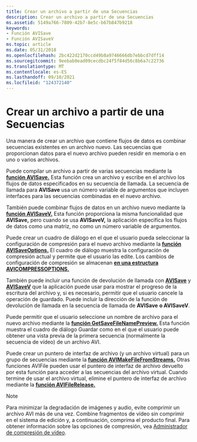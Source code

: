 ```yaml
---
title: Crear un archivo a partir de una Secuencias
description: Crear un archivo a partir de una Secuencias
ms.assetid: 5149a766-7809-42b7-8e5c-b67b847b9218
keywords:
- Función AVISave
- Función AVISaveV
ms.topic: article
ms.date: 05/31/2018
ms.openlocfilehash: 2bc422d2170ccd49b8a9746666db7ebbcd7dff14
ms.sourcegitcommit: 9eebab0ead09cecdbc24f5f84d56c8b6a7c22736
ms.translationtype: MT
ms.contentlocale: es-ES
ms.lasthandoff: 09/10/2021
ms.locfileid: "124372140"
---
```

# <a name="creating-a-file-from-existing-streams"></a>Crear un archivo a partir de una Secuencias

Una manera de crear un archivo que contiene flujos de datos es combinar secuencias existentes en un archivo nuevo. Las secuencias que proporcionan datos para el nuevo archivo pueden residir en memoria o en uno o varios archivos.

Puede compilar un archivo a partir de varias secuencias mediante la [**función AVISave.**](/windows/desktop/api/Vfw/nf-vfw-avisavea) Esta función crea un archivo y escribe en el archivo los flujos de datos especificados en su secuencia de llamada. La secuencia de llamada para **AVISave** usa un número variable de argumentos que incluyen interfaces para las secuencias combinadas en el nuevo archivo.

También puede combinar flujos de datos en un archivo nuevo mediante la [**función AVISaveV.**](/windows/desktop/api/Vfw/nf-vfw-avisaveva) Esta función proporciona la misma funcionalidad que **AVISave,** pero cuando se usa **AVISaveV,** la aplicación especifica los flujos de datos como una matriz, no como un número variable de argumentos.

Puede crear un cuadro de diálogo en el que el usuario pueda seleccionar la configuración de compresión para el nuevo archivo mediante la [**función AVISaveOptions.**](/windows/desktop/api/Vfw/nf-vfw-avisaveoptions) El cuadro de diálogo muestra la configuración de compresión actual y permite que el usuario las edite. Los cambios de configuración de compresión se almacenan [**en una estructura AVICOMPRESSOPTIONS.**](/windows/desktop/api/Vfw/ns-vfw-avicompressoptions)

También puede incluir una función de devolución de llamada con [**AVISave**](/windows/desktop/api/Vfw/nf-vfw-avisavea) y [**AVISaveV**](/windows/desktop/api/Vfw/nf-vfw-avisaveva) que la aplicación puede usar para mostrar el progreso de la escritura del archivo y, si es necesario, permitir que el usuario cancele la operación de guardado. Puede incluir la dirección de la función de devolución de llamada en la secuencia de llamada de **AVISave** **o AVISaveV**.

Puede permitir que el usuario seleccione un nombre de archivo para el nuevo archivo mediante la [**función GetSaveFileNamePreview.**](/windows/desktop/api/Vfw/nf-vfw-getsavefilenamepreviewa) Esta función muestra el cuadro de diálogo Guardar como en el que el usuario puede obtener una vista previa de la primera secuencia (normalmente la secuencia de vídeo) de un archivo AVI.

Puede crear un puntero de interfaz de archivo (y un archivo virtual) para un grupo de secuencias mediante la [**función AVIMakeFileFromStreams.**](/windows/desktop/api/Vfw/nf-vfw-avimakefilefromstreams) Otras funciones AVIFile pueden usar el puntero de interfaz de archivo devuelto por esta función para acceder a las secuencias del archivo virtual. Cuando termine de usar el archivo virtual, elimine el puntero de interfaz de archivo mediante la [**función AVIFileRelease.**](/windows/desktop/api/Vfw/nf-vfw-avifilerelease)

> [!Note]  
> Para minimizar la degradación de imágenes y audio, evite comprimir un archivo AVI más de una vez. Combine fragmentos de vídeo sin comprimir en el sistema de edición y, a continuación, comprima el producto final. Para obtener información sobre las opciones de compresión, vea [Administrador de compresión de vídeo](video-compression-manager.md).

 

 

 




